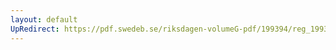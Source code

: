 ```yaml
---
layout: default
UpRedirect: https://pdf.swedeb.se/riksdagen-volumeG-pdf/199394/reg_199394/reg_199394_0156.pdf
---
```

